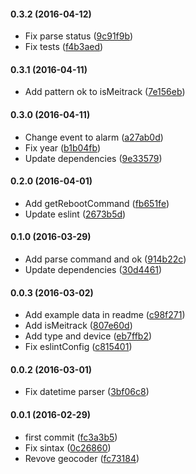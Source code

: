 #### 0.3.2 (2016-04-12)

* Fix parse status ([9c91f9b](https://github.com/lgaticaq/meitrack-parser/commit/9c91f9b))
* Fix tests ([f4b3aed](https://github.com/lgaticaq/meitrack-parser/commit/f4b3aed))

#### 0.3.1 (2016-04-11)

* Add pattern ok to isMeitrack ([7e156eb](https://github.com/lgaticaq/meitrack-parser/commit/7e156eb))

#### 0.3.0 (2016-04-11)

* Change event to alarm ([a27ab0d](https://github.com/lgaticaq/meitrack-parser/commit/a27ab0d))
* Fix year ([b1b04fb](https://github.com/lgaticaq/meitrack-parser/commit/b1b04fb))
* Update dependencies ([9e33579](https://github.com/lgaticaq/meitrack-parser/commit/9e33579))

#### 0.2.0 (2016-04-01)

* Add getRebootCommand ([fb651fe](https://github.com/lgaticaq/meitrack-parser/commit/fb651fe))
* Update eslint ([2673b5d](https://github.com/lgaticaq/meitrack-parser/commit/2673b5d))

#### 0.1.0 (2016-03-29)

* Add parse command and ok ([914b22c](https://github.com/lgaticaq/meitrack-parser/commit/914b22c))
* Update dependencies ([30d4461](https://github.com/lgaticaq/meitrack-parser/commit/30d4461))

#### 0.0.3 (2016-03-02)

* Add example data in readme ([c98f271](https://github.com/lgaticaq/meitrack-parser/commit/c98f271))
* Add isMeitrack ([807e60d](https://github.com/lgaticaq/meitrack-parser/commit/807e60d))
* Add type and device ([eb7ffb2](https://github.com/lgaticaq/meitrack-parser/commit/eb7ffb2))
* Fix eslintConfig ([c815401](https://github.com/lgaticaq/meitrack-parser/commit/c815401))

#### 0.0.2 (2016-03-01)

* Fix datetime parser ([3bf06c8](https://github.com/lgaticaq/meitrack-parser/commit/3bf06c8))

#### 0.0.1 (2016-02-29)

* first commit ([fc3a3b5](https://github.com/lgaticaq/meitrack-parser/commit/fc3a3b5))
* Fix sintax ([0c26860](https://github.com/lgaticaq/meitrack-parser/commit/0c26860))
* Revove geocoder ([fc73184](https://github.com/lgaticaq/meitrack-parser/commit/fc73184))
